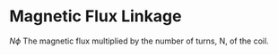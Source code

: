 # Magnetic Flux Linkage
$N\phi$
The magnetic flux multiplied by the number of turns, N, of the coil.